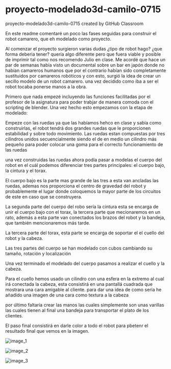 # proyecto-modelado3d-camilo-0715
proyecto-modelado3d-camilo-0715 created by GitHub Classroom


En este readme comentaré un poco las fases seguidas para construir el robot camarero, que eh modelado como proyecto.

Al comenzar el proyecto surgieron varias dudas ¿tipo de robot hago? ¿que forma deberia tener? quería algo diferente pero que fuera viable y posible de imprimir 
tal como nos recomendo Julio en clase.
Me acordé que hace un par de semanas había visto un documental sobre un bar en japón donde no habían camareros humanos que por el contrario habían sido completamente
sustituidos por camareros robóticos y con esto, surgió la idea de crear un  secillo modelo de un robot camarero. una vez decidido como iba a ser el robot tocaba ponerse
manos a la obra.

Primero que nada empezé incluyendo las funciones facilitadas por el profesor de la asignatura para poder trabjar de manera comoda con el scripting de blender.
Una vez hecho esto empezamos con la etapa de modelado:

Empeze con las ruedas ya que las habíamos hehco en clase y sabía como construirlas, el robot tendrá dos grandes ruedas que le proporcionen estabilidad y sobre todo
movimiento. Las ruedas estan compuestas por tres cilindros unidos secuencialmente siendo el de en medio un cilindro más pequeño para poder colocar una goma para el
correcto funcionamiento de las ruedas

una vez construidas las ruedas ahora podía pasar a modelas el cuerpo del robot en el cuál podemos diferenciar tres partes principales: el cuerpo bajo, la cintura
y el torax. 

El cuerpo bajo es la parte mas grande de las tres a esta van ancladas las ruedas, ademas nos proporciona el centro de gravedad del robot  y probablemente el lugar donde
coloquemos la mayor parte de los circuitos de este en caso que se construyera. 

La segunda parte del cuerpo del robo sería la cintura esta se encarga de unir el cuerpo bajo con el torax, la tercera parte que mecionaremos en un rato, además a
esta parte van conectados los brazos del robot y la bandeja, que también mencionaremos más tarde.

La tercera parte del torax, esta parte se encarga de soportar el el cuello del robot y la cabeza. 

Las tres partes del cuerpo se han modelado con cubos cambiando su tamaño, rotación y localización

Una vez terminado el modelado del cuerpo pasamos a realizar el cuello y la cabeza.

Para el cuello hemos usado un cilindro con una esfera en la extremo al cual irá conectada la cabeza, esta consistirá en una pantallá cuadrada que mostrara una cara amigable al cliente. para dar una idea de como sería he añadido una imagen de una cara como textura a la cabeza

por último faltaría crear las manos las cuales simplemente son unas varillas las cuales tienen al final una bandeja para transportar el plato de los clientes.

El paso final consistirá en darle color a todo el robot para pbetenr el resultado final que vemos en la imagen.

![image_1](https://user-images.githubusercontent.com/78978326/158701721-ea1dcc4e-d8e3-4f3c-9e31-77830ad1d2a7.png)

![image_2](https://user-images.githubusercontent.com/78978326/158701750-6d4cfa5f-6441-4ede-9bc2-2890979f5397.png)


![image_3](https://user-images.githubusercontent.com/78978326/158701759-23ec4b0c-bd54-4722-837d-e57733bfde3c.png)


